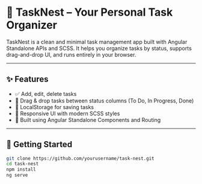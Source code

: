 # 🪺 TaskNest – Your Personal Task Organizer

TaskNest is a clean and minimal task management app built with Angular Standalone APIs and SCSS. It helps you organize tasks by status, supports drag-and-drop UI, and runs entirely in your browser.

---

## ✨ Features

- ✅ Add, edit, delete tasks
- 🔄 Drag & drop tasks between status columns (To Do, In Progress, Done)
- 💾 LocalStorage for saving tasks
- 🎨 Responsive UI with modern SCSS styles
- 🧩 Built using Angular Standalone Components and Routing

---

## 🚀 Getting Started

```bash
git clone https://github.com/yourusername/task-nest.git
cd task-nest
npm install
ng serve
